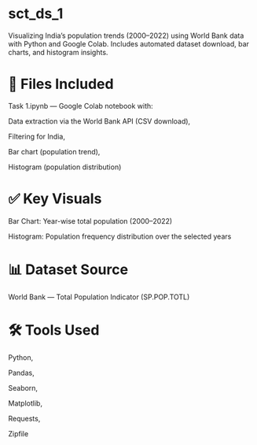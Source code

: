 # sct_ds_1
Visualizing India’s population trends (2000–2022) using World Bank data with Python and Google Colab. Includes automated dataset download, bar charts, and histogram insights.

# 📂 Files Included
Task 1.ipynb — Google Colab notebook with:

Data extraction via the World Bank API (CSV download),

Filtering for India,

Bar chart (population trend),

Histogram (population distribution)
# ✅ Key Visuals
Bar Chart: Year-wise total population (2000–2022)

Histogram: Population frequency distribution over the selected years
# 📊 Dataset Source
World Bank — Total Population Indicator (SP.POP.TOTL)
# 🛠 Tools Used
Python,

Pandas,

Seaborn,

Matplotlib,

Requests,

Zipfile
